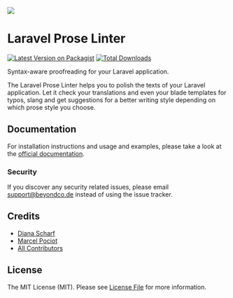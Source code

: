 ![](https://beyondco.de/img/docs/expose/img/card.png)

# Laravel Prose Linter

[![Latest Version on Packagist](https://img.shields.io/packagist/v/beyondcode/laravel-prose-linter.svg?style=flat-square)](https://packagist.org/packages/beyondcode/laravel-prose-linter)
[![Total Downloads](https://img.shields.io/packagist/dt/beyondcode/laravel-prose-linter.svg?style=flat-square)](https://packagist.org/packages/beyondcode/laravel-prose-linter)


Syntax-aware proofreading for your Laravel application.

The Laravel Prose Linter helps you to polish the texts of your Laravel application. Let it check your translations and even your blade templates for typos, slang and get suggestions for a better writing style depending on which prose style you choose.

## Documentation

For installation instructions and usage and examples, please take a look at the [official documentation](https://beyondco.de/docs/laravel-prose-linter/).

### Security

If you discover any security related issues, please email support@beyondco.de instead of using the issue tracker.

## Credits

- [Diana Scharf](https://github.com/dianawebdev)
- [Marcel Pociot](https://github.com/mpociot)
- [All Contributors](../../contributors)

## License

The MIT License (MIT). Please see [License File](LICENSE.md) for more information.
